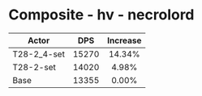 # Composite - hv - necrolord
| Actor | DPS | Increase |
|---|:---:|:---:|
|T28-2_4-set|15270|14.34%|
|T28-2-set|14020|4.98%|
|Base|13355|0.00%|

